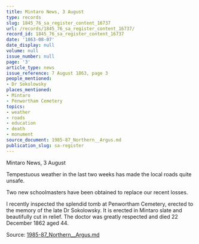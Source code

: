 ```yaml
---
title: Mintaro News, 3 August
type: records
slug: 1845_76_sa_register_content_16737
url: /records/1845_76_sa_register_content_16737/
record_id: 1845_76_sa_register_content_16737
date: '1863-08-07'
date_display: null
volume: null
issue_number: null
page: '3'
article_type: news
issue_reference: 7 August 1863, page 3
people_mentioned:
- Dr Sokolowsky
places_mentioned:
- Mintaro
- Penwortham Cemetery
topics:
- weather
- roads
- education
- death
- monument
source_document: 1985-87_Northern__Argus.md
publication_slug: sa-register
---
```


Mintaro News, 3 August

Tempestuous weather in the last two weeks has made the local roads quite unsafe.

Two new schoolmasters have been obtained to replace our recent losses.

I recently inspected the splendid tomb at Penwortham Cemetery, erected to the memory of the late Dr Sokolowsky.  It is erected in Mintaro slate and beautifully cut in relief.  The doctor was greatly respected and died 22 December 1862 aged 44.

Source: [1985-87_Northern__Argus.md](/downloads/markdown/1985-87_Northern__Argus.md)
